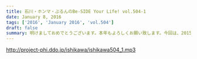 ```yaml
---
title: 石川・ホンマ・ぶるんのBe-SIDE Your Life! vol.504-1
date: January 8, 2016
tags: ['2016', 'January 2016', 'vol.504']
draft: false
summary: 明けましておめでとうございます。本年もよろしくお願い致します。今回は、2015年最後の収録分です。2015年のビーサイを振り返っていきます。ISHII
---
```


http://project-phi.ddo.jp/ishikawa/ishikawa504_1.mp3